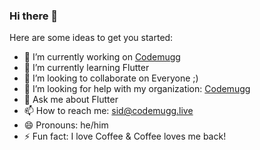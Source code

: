 ### Hi there 👋


Here are some ideas to get you started:

- 🔭 I’m currently working on [Codemugg](https://github.com/Codemugg/)
- 🌱 I’m currently learning Flutter
- 👯 I’m looking to collaborate on Everyone ;)
- 🤔 I’m looking for help with my organization: [Codemugg](https://github.com/Codemugg/)
- 💬 Ask me about Flutter
- 📫 How to reach me: sid@codemugg.live
- 😄 Pronouns: he/him
- ⚡ Fun fact: I love Coffee & Coffee loves me back!
